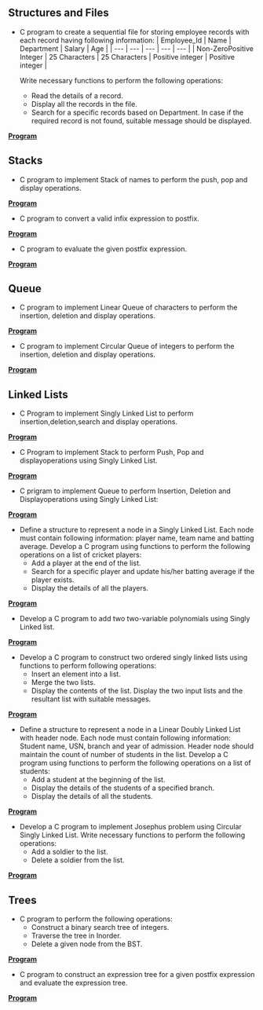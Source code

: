 ## Structures and Files

* C program to create a sequential file for storing employee records with each record having following information:
    | Employee_Id | Name | Department | Salary | Age |
    | --- | --- | --- | --- | --- |
    | Non-ZeroPositive Integer | 25 Characters | 25 Characters | Positive integer | Positive integer |

   Write necessary functions to perform the following operations:
   - Read the details of a record.
   - Display all the records in the file.
   - Search for a specific records based on Department. In case if the required record is not found, suitable message should be displayed.

[**Program**](https://github.com/CodebyKumar/Data-Structures-in-C/blob/main/Structures_Files/Struct_Files_employ.c)


## Stacks

* C program to implement Stack of names to perform the push, pop and display operations.

[**Program**](https://github.com/CodebyKumar/Data-Structures-in-C/blob/main/Stack/stack_names.c)

* C program to convert a valid infix expression to postfix.

[**Program**](https://github.com/CodebyKumar/Data-Structures-in-C/blob/main/Stack/infix_to_postfix.c)

* C program to evaluate the given postfix expression.

[**Program**](https://github.com/CodebyKumar/Data-Structures-in-C/blob/main/Stack/postfix_eval.c)

## Queue

* C program to implement Linear Queue of characters to perform the insertion, deletion and display operations.

[**Program**](https://github.com/CodebyKumar/Data-Structures-in-C/blob/main/Queue/LinearQ_names.c)

* C program to implement Circular Queue of integers to perform the insertion, deletion and display operations.

[**Program**](https://github.com/CodebyKumar/Data-Structures-in-C/blob/main/Queue/CircularQ_int.c)

## Linked Lists

* C Program to implement Singly Linked List to perform insertion,deletion,search and display operations.

[**Program**](https://github.com/CodebyKumar/Data-Structures-in-C/blob/main/LinkedLists/SLL_basic_oper.c)

* C Program to implement Stack to perform Push, Pop and displayoperations using Singly Linked List.

[**Program**](https://github.com/CodebyKumar/Data-Structures-in-C/blob/main/LinkedLists/SLL_Stack.c)

* C prigram to implement Queue to perform Insertion, Deletion and Displayoperations using Singly Linked List:

[**Program**](https://github.com/CodebyKumar/Data-Structures-in-C/blob/main/LinkedLists/SLL_Queue.c)

* Define a structure to represent a node in a Singly Linked List. Each node must contain following information: player name, team name and batting average. Develop a C program using functions to perform the following operations on a list of cricket players:
    - Add a player at the end of the list.
    - Search for a specific player and update his/her batting average    if the player exists.
    - Display the details of all the players.

[**Program**](https://github.com/CodebyKumar/Data-Structures-in-C/blob/main/LinkedLists/SLL_cricket.c)

* Develop a C program to add two two-variable polynomials using Singly Linked list.

[**Program**](https://github.com/CodebyKumar/Data-Structures-in-C/blob/main/LinkedLists/SLL_poly.c)

* Develop a C program to construct two ordered singly linked lists using functions to perform following operations:
    - Insert an element into a list.
    - Merge the two lists.
    - Display the contents of the list.
    Display the two input lists and the resultant list with suitable messages.

[**Program**](https://github.com/CodebyKumar/Data-Structures-in-C/blob/main/LinkedLists/SLL_lists.c)

* Define a structure to represent a node in a Linear Doubly Linked List with header node. Each node must contain following information: Student name, USN, branch and year of admission. Header node should maintain the count of number of students in the list. Develop a C program using functions to perform the following operations on a list of students:
    - Add a student at the beginning of the list.
    - Display the details of the students of a specified branch.
    - Display the details of all the students.

[**Program**](https://github.com/CodebyKumar/Data-Structures-in-C/blob/main/LinkedLists/DLL_students.c)

* Develop a C program to implement Josephus problem using Circular Singly Linked List. Write necessary functions to perform the following operations:
    - Add a soldier to the list.
    - Delete a soldier from the list.

[**Program**](https://github.com/CodebyKumar/Data-Structures-in-C/blob/main/LinkedLists/CSLL_josephus.c)

## Trees

* C program to perform the following operations:
    - Construct a binary search tree of integers.
    - Traverse the tree in Inorder.
    - Delete a given node from the BST.

[**Program**](https://github.com/CodebyKumar/Data-Structures-in-C/blob/main/Tree/BST_oper.c)

* C program to construct an expression tree for a given postfix expression and evaluate the expression tree.

[**Program**](https://github.com/CodebyKumar/Data-Structures-in-C/blob/main/Tree/ET.c)

